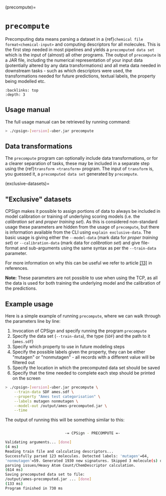 
(precompute)=

# `precompute`

Precomputing data means parsing a dataset in a {ref}`chemical file format<chemical-input>` and computing descriptors for all molecules. This is the first step needed in most pipelines and yields a `precomputed data set` which is the input of (almost) all other programs. The output of `precompute` is a JAR file, including the numerical representation of your input data (potentially altered by any data transformations) and all meta data needed in downstream tasks - such as which descriptors were used, the transformations needed for future predictions, textual labels, the property being modelled etc. 


```{contents} Table of Contents
:backlinks: top
:depth: 3
```

## Usage manual

The full usage manual can be retrieved by running command:

```bash
> ./cpsign-[version]-uber.jar precompute
```

## Data transformations 

The `precompute` program can optionally include data transformations, or for a clearer separation of tasks, these may be included in a separate step using the {ref}`transform <transform>` program. The input of `transform` is, you guessed it, a `precomputed data set` generated by `precompute`. 


(exclusive-datasets)=

## "Exclusive" datasets

CPSign makes it possible to assign portions of data to always be included in model calibration or training of underlying scoring models (i.e. the *calibration set* and *proper training set*). As this is considered non-standard usage these parameters are hidden from the usage of `precompute`, but there is information available from the CLI using `explain exclusive-data`. The basic usage is giving either the `--model-data` (mark data for *proper training set*) or `--calibration-data` (mark data for *calibration set*) and give file-format and sub-arguments using the same syntax as per the `--train-data` parameter. 

For more information on why this can be useful we refer to article [[13]](refs) in references.

**Note:** These parameters are not possible to use when using the TCP, as all the data is used for both training the underlying model and the calibration of the predictions.

## Example usage

Here is a simple example of running `precompute`, where we can walk through the parameters line by line:
1. Invocation of CPSign and specify running the program `precompute`
2. Specify the data set (`--train-data`), the type (`SDF`) and the path to it (`ames.sdf`)
3. Specify which property to use in future modeling steps
4. Specify the possible labels given the property, they can be either "mutagen" or "nonmutagen" - all records with a different value will be filtered out
5. Specify the location in which the precomputed data set should be saved
6. Specify that the time needed to complete each step should be printed on the screen

```bash
> ./cpsign-[version]-uber.jar precompute \
	--train-data SDF ames.sdf \
	--property "Ames test categorisation" \
	--labels mutagen nonmutagen \
	--model-out /output/ames-precomputed.jar \
	--time
```

The output of running this will be something similar to this:

```bash

                           -= CPSign - PRECOMPUTE =-

Validating arguments... [done]
(4 ms)
Reading train file and calculating descriptors...
Successfully parsed 123 molecules. Detected labels: 'mutagen'=64, 
'nonmutagen'=59. Generated 1930 new signatures. Skipped 3 molecule(s) due to 
parsing issues/Heavy Atom Count/ChemDescriptor calculation.
(614 ms)
Saving precomputed data set to file:
/output/ames-precomputed.jar ... [done]
(133 ms)
Program finished in 730 ms
```
